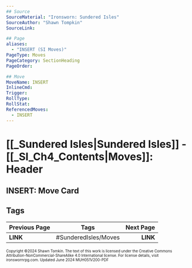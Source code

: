 ```yaml
---
## Source
SourceMaterial: "Ironsworn: Sundered Isles"
SourceAuthor: "Shawn Tompkin"
SourceLink: 

## Page
aliases:
  - "INSERT (SI Moves)"
PageType: Moves
PageCategory: SectionHeading
PageOrder: 

## Move
MoveName: INSERT
InlineCmd: 
Trigger: 
RollType: 
RollStat: 
ReferencedMoves: 
  - INSERT
---
```

# [[_Sundered Isles|Sundered Isles]] - [[_SI_Ch4_Contents|Moves]]: Header
## INSERT: Move Card


## Tags

| Previous Page | Tags | Next Page |
| :--- | :---: | ---: |
| **LINK** | #SunderedIsles/Moves | **LINK** |

<font size=-2>Copyright ©2024 Shawn Tomkin. The text of this work is licensed under the Creative Commons Attribution-NonCommercial-ShareAlike 4.0 International license. For license details, visit ironswornrpg.com. Updated June 2024 MUH051V200-PDF</font>